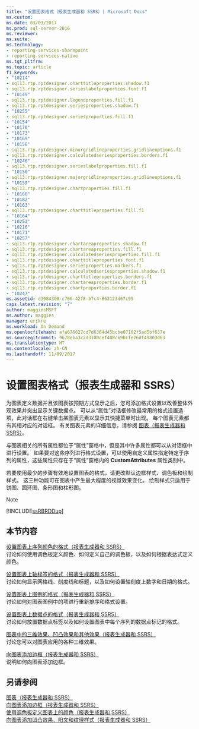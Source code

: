```yaml
---
title: "设置图表格式（报表生成器和 SSRS）| Microsoft Docs"
ms.custom: 
ms.date: 03/03/2017
ms.prod: sql-server-2016
ms.reviewer: 
ms.suite: 
ms.technology:
- reporting-services-sharepoint
- reporting-services-native
ms.tgt_pltfrm: 
ms.topic: article
f1_keywords:
- "10214"
- sql13.rtp.rptdesigner.charttitleproperties.shadow.f1
- sql13.rtp.rptdesigner.serieslabelproperties.font.f1
- "10149"
- sql13.rtp.rptdesigner.legendproperties.fill.f1
- sql13.rtp.rptdesigner.seriesproperties.shadow.f1
- "10255"
- sql13.rtp.rptdesigner.seriesproperties.fill.f1
- "10154"
- "10170"
- "10173"
- "10169"
- "10158"
- sql13.rtp.rptdesigner.minorgridlineproperties.gridlineoptions.f1
- sql13.rtp.rptdesigner.calculatedseriesproperties.borders.f1
- "10246"
- sql13.rtp.rptdesigner.serieslabelproperties.fill.f1
- "10150"
- sql13.rtp.rptdesigner.majorgridlineproperties.gridlineoptions.f1
- "10159"
- sql13.rtp.rptdesigner.chartproperties.fill.f1
- "10160"
- "10182"
- "10163"
- sql13.rtp.rptdesigner.charttitleproperties.fill.f1
- "10164"
- "10253"
- "10216"
- "10171"
- "10257"
- sql13.rtp.rptdesigner.chartareaproperties.shadow.f1
- sql13.rtp.rptdesigner.chartareaproperties.fill.f1
- sql13.rtp.rptdesigner.calculatedseriesproperties.fill.f1
- sql13.rtp.rptdesigner.charttitleproperties.font.f1
- sql13.rtp.rptdesigner.seriesproperties.markers.f1
- sql13.rtp.rptdesigner.calculatedseriesproperties.shadow.f1
- sql13.rtp.rptdesigner.charttitleproperties.borders.f1
- sql13.rtp.rptdesigner.chartareaproperties.border.f1
- sql13.rtp.rptdesigner.chartproperties.border.f1
- "10247"
ms.assetid: d3984300-c766-42f8-b7c4-863123d67c99
caps.latest.revision: "7"
author: maggiesMSFT
ms.author: maggies
manager: erikre
ms.workload: On Demand
ms.openlocfilehash: afa676627cd7d6364d45bcbe07102f5ad5bf637e
ms.sourcegitcommit: 9678eba3c2d3100cef408c69bcfe76df49803d63
ms.translationtype: HT
ms.contentlocale: zh-CN
ms.lasthandoff: 11/09/2017
---
```

# <a name="formatting-a-chart-report-builder-and-ssrs"></a>设置图表格式（报表生成器和 SSRS）
  为图表定义数据并且该图表按预期方式显示之后，您可添加格式设置以改善整体外观效果并突出显示关键数据点。 可以从“属性”对话框修改最常用的格式设置选项，此对话框在右键单击某图表元素以显示其快捷菜单时出现。 每个图表元素都有其相对应的对话框。 有关图表元素的详细信息，请参阅 [图表（报表生成器和 SSRS）](../../reporting-services/report-design/charts-report-builder-and-ssrs.md)。  
  
 与图表相关的所有属性都位于“属性”窗格中，但是其中许多属性都可以从对话框中进行设置。 如果要对这些序列进行格式设置，可以使用自定义属性指定特定于序列的属性，这些属性只存在于“属性”窗格内的 **CustomAttributes** 属性类别中。  
  
 若要使用最少的步骤有效地设置图表的格式，请更改默认边框样式、调色板和绘制样式。 这三种功能可在图表中产生最大程度的视觉效果变化。 绘制样式只适用于饼图、圆环图、条形图和柱形图。  
  
> [!NOTE]  
>  [!INCLUDE[ssRBRDDup](../../includes/ssrbrddup-md.md)]  
  
## <a name="in-this-section"></a>本节内容  
 [设置图表上序列颜色的格式（报表生成器和 SSRS）](../../reporting-services/report-design/formatting-series-colors-on-a-chart-report-builder-and-ssrs.md)  
 讨论如何使用调色板定义颜色、如何定义自己的调色板，以及如何根据表达式定义颜色。  
  
 [设置图表上轴标签的格式（报表生成器和 SSRS）](../../reporting-services/report-design/formatting-axis-labels-on-a-chart-report-builder-and-ssrs.md)  
 讨论如何显示网格线、刻度线和标题，以及如何设置轴刻度上数字和日期的格式。  
  
 [设置图表上图例的格式（报表生成器和 SSRS）](../../reporting-services/report-design/chart-legend-formatting-report-builder.md)  
 讨论如何对图表图例中的项进行重新排序和格式设置。  
  
 [设置图表上数据点的格式（报表生成器和 SSRS）](../../reporting-services/report-design/formatting-data-points-on-a-chart-report-builder-and-ssrs.md)  
 讨论如何放置数据点标签以及如何设置图表中每个序列的数据点标记的格式。  
  
 [图表中的三维效果、凹凸效果和其他效果（报表生成器和 SSRS）](../../reporting-services/report-design/chart-effects-3d-bevel-and-other-report-builder.md)  
 讨论您可以对图表应用的各种三维效果。  
  
 [向图表添加边框（报表生成器和 SSRS）](../../reporting-services/report-design/add-a-border-frame-to-a-chart-report-builder-and-ssrs.md)  
 说明如何向图表添加边框。  
  
## <a name="see-also"></a>另请参阅  
 [图表（报表生成器和 SSRS）](../../reporting-services/report-design/charts-report-builder-and-ssrs.md)   
 [向图表添加边框（报表生成器和 SSRS）](../../reporting-services/report-design/add-a-border-frame-to-a-chart-report-builder-and-ssrs.md)   
 [使用调色板定义图表上的颜色（报表生成器和 SSRS）](../../reporting-services/report-design/define-colors-on-a-chart-using-a-palette-report-builder-and-ssrs.md)   
 [向图表添加凹凸效果、阳文和纹理样式（报表生成器和 SSRS）](../../reporting-services/report-design/chart-effects-add-bevel-emboss-or-texture-report-builder.md)  
  
  
